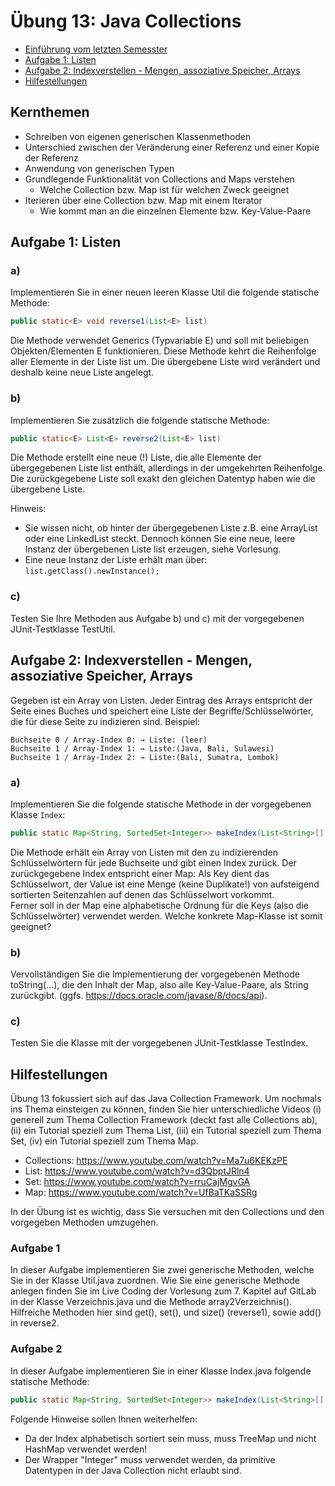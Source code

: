 # Übung 13: Java Collections

- [Einführung vom letzten Semesster](Hilfestellungen/uebung-13-einfuerung-1.pdf)
- [Aufgabe 1: Listen](#aufgabe-1-listen)
- [Aufgabe 2: Indexverstellen - Mengen, assoziative Speicher, Arrays](#aufgabe-2-indexverstellen---mengen-assoziative-speicher-arrays)
- [Hilfestellungen](#hilfestellungen)

## Kernthemen

- Schreiben von eigenen generischen Klassenmethoden
- Unterschied zwischen der Veränderung einer Referenz und einer Kopie der Referenz
- Anwendung von generischen Typen
- Grundlegende Funktionalität von Collections and Maps verstehen
    - Welche Collection bzw. Map ist für welchen Zweck geeignet
- Iterieren über eine Collection bzw. Map mit einem Iterator
    - Wie kommt man an die einzelnen Elemente bzw. Key-Value-Paare

## Aufgabe 1: Listen

### a)

Implementieren Sie in einer neuen leeren Klasse Util die folgende statische Methode:

````java
public static<E> void reverse1(List<E> list)
````

Die Methode verwendet Generics (Typvariable E) und soll mit beliebigen Objekten/Elementen E
funktionieren. Diese Methode kehrt die Reihenfolge aller Elemente in der Liste list um. Die
übergebene Liste wird verändert und deshalb keine neue Liste angelegt.

### b)

Implementieren Sie zusätzlich die folgende statische Methode:

````java
public static<E> List<E> reverse2(List<E> list)
````

Die Methode erstellt eine neue (!) Liste, die alle Elemente der übergegebenen Liste list enthält,
allerdings in der umgekehrten Reihenfolge. Die zurückgegebene Liste soll exakt den gleichen
Datentyp haben wie die übergebene Liste.

Hinweis:

- Sie wissen nicht, ob hinter der übergegebenen Liste z.B. eine ArrayList oder eine
  LinkedList steckt. Dennoch können Sie eine neue, leere Instanz der übergebenen Liste list
  erzeugen, siehe Vorlesung.
- Eine neue Instanz der Liste erhält man über: ````list.getClass().newInstance();````

### c)

Testen Sie Ihre Methoden aus Aufgabe b) und c) mit der vorgegebenen JUnit-Testklasse TestUtil.

## Aufgabe 2: Indexverstellen - Mengen, assoziative Speicher, Arrays

Gegeben ist ein Array von Listen. Jeder Eintrag des Arrays entspricht der Seite eines Buches und
speichert eine Liste der Begriffe/Schlüsselwörter, die für diese Seite zu indizieren sind. Beispiel:

````
Buchseite 0 / Array-Index 0: → Liste: (leer)
Buchseite 1 / Array-Index 1: → Liste:(Java, Bali, Sulawesi)
Buchseite 1 / Array-Index 2: → Liste:(Bali, Sumatra, Lombok)
````
### a)
Implementieren Sie die folgende statische Methode in der vorgegebenen Klasse ````Index````:
````java
public static Map<String, SortedSet<Integer>> makeIndex(List<String>[] keywords)
````

Die Methode erhält ein Array von Listen mit den zu indizierenden Schlüsselwörtern für jede
Buchseite und gibt einen Index zurück. Der zurückgegebene Index entspricht einer Map: Als Key
dient das Schlüsselwort, der Value ist eine Menge (keine Duplikate!) von aufsteigend sortierten Seitenzahlen auf
denen das Schlüsselwort vorkommt.  
Ferner soll in der Map eine alphabetische Ordnung für die Keys (also die Schlüsselwörter)
verwendet werden. Welche konkrete Map-Klasse ist somit geeignet?
### b)
Vervollständigen Sie die Implementierung der vorgegebenen Methode toString(…), die den
Inhalt der Map, also alle Key-Value-Paare, als String zurückgibt.
(ggfs. https://docs.oracle.com/javase/8/docs/api).

### c)
Testen Sie die Klasse mit der vorgegebenen JUnit-Testklasse TestIndex.
## Hilfestellungen

Übung 13 fokussiert sich auf das Java Collection Framework.
Um nochmals ins Thema einsteigen zu können, finden Sie hier unterschiedliche Videos (i) generell zum Thema Collection Framework (deckt fast alle Collections ab), (ii) ein Tutorial speziell zum Thema List, (iii) ein Tutorial speziell zum Thema Set, (iv) ein Tutorial speziell zum Thema Map.

- Collections: https://www.youtube.com/watch?v=Ma7u6KEKzPE
- List: https://www.youtube.com/watch?v=d3QbptJRln4
- Set: https://www.youtube.com/watch?v=rruCajMgvGA
- Map: https://www.youtube.com/watch?v=UfBaTKaSSRg

In der Übung ist es wichtig, dass Sie versuchen mit den Collections und den vorgegeben Methoden umzugehen.

### Aufgabe 1
In dieser Aufgabe implementieren Sie zwei generische Methoden, welche Sie in der Klasse Util.java zuordnen.
Wie Sie eine generische Methode anlegen finden Sie im Live Coding der Vorlesung zum 7.
Kapitel auf GitLab in der Klasse Verzeichnis.java und die Methode array2Verzeichnis().
Hilfreiche Methoden hier sind get(), set(), und size() (reverse1), sowie add() in reverse2.

### Aufgabe 2
In dieser Aufgabe implementieren Sie in einer Klasse Index.java folgende statische Methode:
````java
public static Map<String, SortedSet<Integer>> makeIndex(List<String>[] keywords)
````
Folgende Hinweise sollen Ihnen weiterhelfen:
- Da der Index alphabetisch sortiert sein muss, muss TreeMap und nicht HashMap verwendet werden!
- Der Wrapper "Integer" muss verwendet werden, da primitive Datentypen in der Java Collection nicht erlaubt sind.